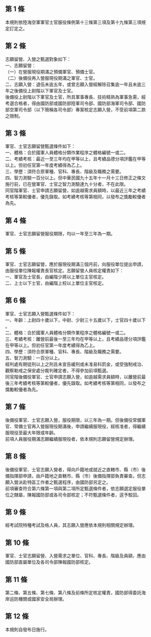 第 1 條
-------
本規則依陸海空軍軍官士官服役條例第十三條第三項及第十九條第三項規  
定訂定之。

第 2 條
-------
志願留營、入營之甄選對象如下：  
一、志願留營：  
（一）在營服現役期滿之預備軍官、預備士官。  
（二）後備役再入營服現役期滿之軍官、士官。  
二、志願入營：退伍未逾五年，或曾志願入營經解除召集逾一年且未逾三  
    年之後備役上尉階以下軍官及士官。  
後備役上尉階以下軍官及士官，所具軍事專長、技術精熟為軍事急需，經  
考選合格者，得由國防部或國防部陸軍司令部、國防部海軍司令部、國防  
部空軍司令部（以下簡稱各司令部）專案核定志願入營，不受前項第二款  
之限制。

第 3 條
-------
軍官、士官志願留營甄選條件如下：  
一、體格：合於國軍人員體格分類作業程序之體格編號一或二。  
二、考績考核：最近一至三年均在甲等以上，且考績品德分項評鑑在甲等  
    以上。但初任官第一年度考績得為乙上。  
三、學歷：須符合原軍種、官科、專長、階級及職務之需要。  
四、智力測驗一百分以上。但中華民國九十五年十一月十三日修正之條文  
    施行前，已在營軍官、士官之智力測驗達九十分者，不在此限。  
同官階軍官、士官申請志願留營，如逾越需求員額時，以最近三年之考績  
考核等第較優者，優先錄取。如考績考核等第相同，以發布之獎勵較優者  
為先。

第 4 條
-------
軍官、士官志願留營服役期限，均以一年至三年為一期。

第 5 條
-------
軍官、士官志願留營，應於服現役期滿三個月前，向服役單位提出申請，  
由服役單位陳報權責長官核定。志願留營人員核定權責如下：  
一、軍官及士官長，由編階少將以上單位主官核定。  
二、上士以下士官，由編階上校以上單位主官核定。

第 6 條
-------
軍官、士官志願入營甄選條件如下：  
一、年齡：上尉四十歲以下，中尉、少尉三十五歲以下，士官四十歲以下  
    。  
二、體格：合於國軍人員體格分類作業程序之體格編號一或二。  
三、考績考核：離營前最後一至三年均在甲等以上，且考績品德分項評鑑  
    在甲等以上。但初任官第一年度考績得為乙上。  
四、學歷：須符合原軍種、官科、專長、階級及職務之需要。  
五、智力測驗：一百分以上。  
經判處有期徒刑以上之刑且未宣告緩刑或未准易科罰金，或受強制戒治、  
觀察勒戒之保安處分裁判確定者，不得參加前項甄選。  
同官階後備役軍官、士官申請志願入營，如逾越需求員額時，以離營前最  
後三年考績考核等第較優者，優先錄取。如考績考核等第相同，以發布之  
獎勵較優者為先。

第 7 條
-------
後備役軍官、士官志願入營，服役期限，以三年為一期。但後備役常備軍  
官、常備士官再入營服現役期滿後，申請繼續服現役，經核准者，得繼續  
服現役至最大年限或年齡。  
前項人員服役期滿志願繼續服現役者，依本規則志願留營規定辦理。

第 8 條
-------
後備役軍官、士官志願入營者，得向戶籍地或就近之直轄市、縣（市）後  
備指揮部申請，由戶籍地之直轄市、縣（市）後備指揮部負責審查。但志  
願入營派赴特區工作者之甄選程序，由國防部另定之。  
前項審查符合第六條第一項與第二項所定甄選條件者，依志願選定服役單  
位之隸屬，陳報國防部或各司令部核定；不符甄選條件者，逕予駁回。

第 9 條
-------
經考試院特種考試及格人員，其志願入營應依本規則相關規定辦理。

第 10 條
--------
軍官、士官志願留營、入營需求之單位、官科、專長、階級及員額，應由  
國防部直屬單位及各司令部陳報國防部核定。

第 11 條
--------
第二條、第五條、第七條、第八條及前條所定核定權責，國防部得委託海  
岸巡防機關或國家安全局辦理。

第 12 條
--------
本規則自發布日施行。

